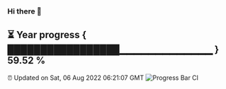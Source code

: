 ### Hi there 👋
⏳ Year progress { █████████████████▁▁▁▁▁▁▁▁▁▁▁▁▁ } 59.52 %
---
⏰ Updated on Sat, 06 Aug 2022 06:21:07 GMT
![Progress Bar CI](https://github.com/liununu/liununu/workflows/Progress%20Bar%20CI/badge.svg)
